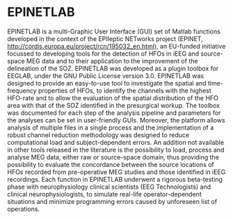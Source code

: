 # EPINETLAB

EPINETLAB is a multi-Graphic User Interface (GUI) set of Matlab functions developed in the context of the EPIleptic NETworks project (EPINET, http://cordis.europa.eu/project/rcn/195032_en.html), an EU-funded initiative focussed to developing tools for the detection of HFOs in iEEG and source-space MEG data and to their application to the improvement of the delineation of the SOZ. EPINETLAB was developed as a plugin toolbox for EEGLAB, under the GNU Public License version 3.0. 
EPINETLAB was designed to provide an easy-to-use tool to investigate the spatial and time-frequency properties of HFOs, to identify the channels with the highest HFO-rate and to allow the evaluation of the spatial distribution of the HFO area with that of the SOZ identified in the presurgical workup. The toolbox was documented for each step of the analysis pipeline and parameters for the analyses can be set in user-friendly GUIs. Moreover, the platform allows analysis of multiple files in a single process and the implementation of a robust channel reduction methodology was designed to reduce computational load and subject-dependent errors. An addition not available in other tools released in the literature is the possibility to load, process and analyse MEG data, either raw or source-space domain, thus providing the possibility to evaluate the concordance between the source locations of HFOs recorded from pre-operative MEG studies and those identified in iEEG recordings. Each function in EPINETLAB underwent a rigorous beta-testing phase with neurophysiology clinical scientists (EEG Technologists) and clinical neurophysiologists, to simulate real-life operator-dependent situations and minimize programming errors caused by unforeseen list of operations. 


